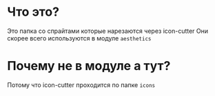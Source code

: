 # Что это?

Это папка со спрайтами которые нарезаются через icon-cutter
Они скорее всего используются в модуле `aesthetics`

# Почему не в модуле а тут?

Потому что icon-cutter проходится по папке `icons`
